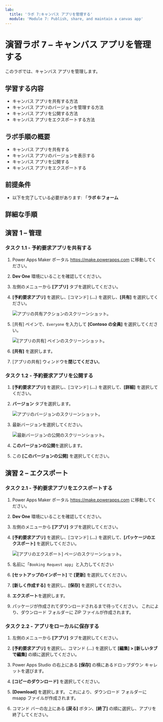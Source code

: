 ```yaml
---
lab:
  title: 'ラボ 7:キャンバス アプリを管理する'
  module: 'Module 7: Publish, share, and maintain a canvas app'
---
```


# 演習ラボ 7 – キャンバス アプリを管理する

このラボでは、キャンバス アプリを管理します。

## 学習する内容

- キャンバス アプリを共有する方法
- キャンバス アプリのバージョンを管理する方法
- キャンバス アプリを公開する方法
- キャンバス アプリをエクスポートする方法

## ラボ手順の概要

- キャンバス アプリを共有する
- キャンバス アプリのバージョンを表示する
- キャンバス アプリを公開する
- キャンバス アプリをエクスポートする
  
## 前提条件

- 以下を完了している必要があります: 「**ラボ 6:フォーム**

## 詳細な手順

## 演習 1 – 管理

### タスク 1.1 - 予約要求アプリを共有する

1. Power Apps Maker ポータル <https://make.powerapps.com> に移動してください。

1. **Dev One** 環境にいることを確認してください。

1. 左側のメニューから **[アプリ]** タブを選択してください。

1. **[予約要求アプリ]** を選択し、[コマンド] (**...**) を選択し、**[共有]** を選択してください。

    ![アプリの共有アクションのスクリーンショット。](../media/share-app-action.png)

1. [共有] ペインで、`Everyone` を入力して **[Contoso の全員]** を選択してください。

    ![[アプリの共有] ペインのスクリーンショット。](../media/share-app-pane.png)

1. **[共有]** を選択します。

1. [アプリの共有] ウィンドウを**閉じてください**。

### タスク 1.2 - 予約要求アプリを公開する

1. **[予約要求アプリ]** を選択し、[コマンド] (**...**) を選択して、**[詳細]** を選択してください。

1. **バージョン** タブを選択します。

    ![アプリのバージョンのスクリーンショット。](../media/app-versions.png)

1. 最新バージョンを選択してください。

    ![最新バージョンの公開のスクリーンショット。](../media/app-publish.png)

1. **このバージョンの公開**を選択します。

1. この **[このバージョンの公開]** を選択してください。

## 演習 2 – エクスポート

### タスク 2.1 - 予約要求アプリをエクスポートする

1. Power Apps Maker ポータル <https://make.powerapps.com> に移動してください。

1. **Dev One** 環境にいることを確認してください。

1. 左側のメニューから **[アプリ]** タブを選択してください。

1. **[予約要求アプリ]** を選択し、[コマンド] (**...**) を選択して、**[パッケージのエクスポート]** を選択してください。

    ![[アプリのエクスポート] ページのスクリーンショット。](../media/export-package.png)

1. 名前に「`Booking Request app`」と入力してください

1. **[セットアップのインポート]** で **[更新]** を選択してください。

1. **[新しく作成する]** を選択し、**[保存]** を選択してください。

1. **エクスポート**を選択します。

1. パッケージが作成されてダウンロードされるまで待ってください。 これにより、ダウンロード フォルダーに ZIP ファイルが作成されます。

### タスク 2.2 - アプリをローカルに保存する

1. 左側のメニューから **[アプリ]** タブを選択してください。

1. **[予約要求アプリ]** を選択し、コマンド (**...**) を選択して **[編集] > [新しいタブで編集]** の順に選択してください。

1. Power Apps Studio の右上にある **[保存]** の横にあるドロップダウン キャレットを選びます。

1. **[コピーのダウンロード]** を選択してください。

1. **[Download]** を選択します。  これにより、ダウンロード フォルダーに msapp ファイルが作成されます。

1. コマンド バーの左上にある **[戻る]** ボタン、**[終了]** の順に選択し、アプリを終了してください。

